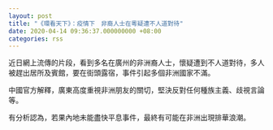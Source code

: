 ```yaml
---
layout: post
title: "《環看天下》：疫情下　非裔人士在粵疑遭不人道對待"
date: 2020-04-14 09:36:37.000000000 +08:00
categories: rss
---
```


近日網上流傳的片段，看到多名在廣州的非洲裔人士，懷疑遭到不人道對待，多人被趕出居所及賓館，要在街頭露宿，事件引起多個非洲國家不滿。

中國官方解釋，廣東高度重視非洲朋友的關切，堅決反對任何種族主義、歧視言論等。

有分析認為，若果內地未能盡快平息事件，最終有可能在非洲出現排華浪潮。
